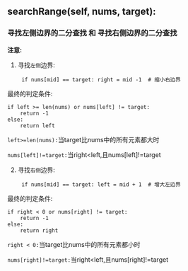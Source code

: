 ## searchRange(self, nums, target):
### 寻找左侧边界的二分查找 和 寻找右侧边界的二分查找
**注意:**

1. 寻找`左侧`边界:

&emsp;&emsp; `if nums[mid] == target: right = mid -1  # 缩小右边界`

最终的判定条件:
```
if left >= len(nums) or nums[left] != target:
    return -1
else:
    return left
```
`left>=len(nums):`当target比nums中的所有元素都大时

`nums[left]!=target:`当right<left,且nums[left]!=target

2. 寻找`右侧`边界:

&emsp;&emsp; `if nums[mid] == target: left = mid + 1  # 增大左边界`

最终的判定条件:
```
if right < 0 or nums[right] != target:
    return -1
else:
    return right
```
`right < 0:`当target比nums中的所有元素都小时

`nums[right]!=target:`当right<left,且nums[right]!=target

